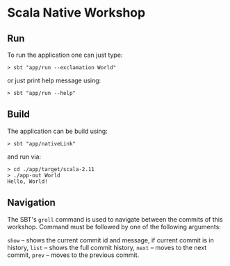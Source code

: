 # Scala Native Workshop

## Run

To run the application one can just type:
```
> sbt "app/run --exclamation World"
```
or just print help message using:
```
> sbt "app/run --help"
```

## Build

The application can be build using:
```
> sbt "app/nativeLink"
```
and run via:
```
> cd ./app/target/scala-2.11
> ./app-out World
Hello, World!
```

## Navigation

The SBT's `groll` command is used to navigate between the commits of this workshop.
Command must be followed by one of the following arguments:

`show` – shows the current commit id and message, if current commit is in history,
`list` – shows the full commit history,
`next` – moves to the next commit,
`prev` – moves to the previous commit.